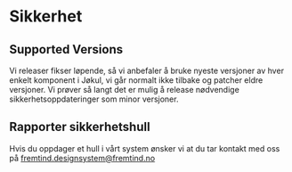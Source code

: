 # Sikkerhet

## Supported Versions

Vi releaser fikser løpende, så vi anbefaler å bruke nyeste versjoner av hver enkelt komponent i Jøkul, vi går normalt ikke tilbake og patcher eldre versjoner.
Vi prøver så langt det er mulig å release nødvendige sikkerhetsoppdateringer som minor versjoner.

## Rapporter sikkerhetshull

Hvis du oppdager et hull i vårt system ønsker vi at du tar kontakt med oss på fremtind.designsystem@fremtind.no
